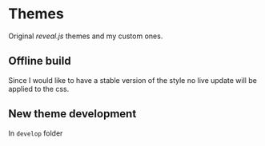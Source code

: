 # Themes
Original *reveal.js* themes and my custom ones.

## Offline build
Since I would like to have a stable version of the style no live update will be
applied to the css.

## New theme development
In `develop` folder
